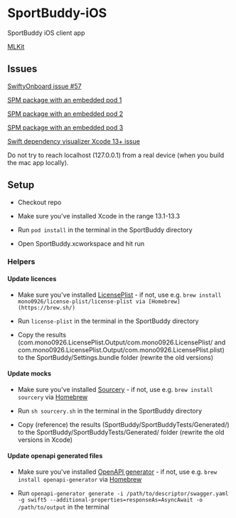 # SportBuddy-iOS
SportBuddy iOS client app

[MLKit](https://developers.google.com/ml-kit/vision/pose-detection/ios)

## Issues

[SwiftyOnboard issue #57](https://github.com/juanpablofernandez/SwiftyOnboard/issues/57)

[SPM package with an embedded pod 1](https://stackoverflow.com/questions/68314198/publish-swift-package-with-cocoapod-dependencies)

[SPM package with an embedded pod 2](https://stackoverflow.com/questions/69272311/swift-xcframework-with-cocoapod-embed-googlemap-build-successfully-but-on-usa)

[SPM package with an embedded pod 3](https://stackoverflow.com/questions/68548647/xcframework-with-pod-dependencies)

[Swift dependency visualizer Xcode 13+ issue](https://github.com/PaulTaykalo/objc-dependency-visualizer/issues/68#issuecomment-1100749090)

Do not try to reach localhost (127.0.0.1) from a real device (when you build the mac app locally).

## Setup

- Checkout repo

- Make sure you've installed Xcode in the range 13.1-13.3

- Run `pod install` in the terminal in the SportBuddy directory

- Open SportBuddy.xcworkspace and hit run

### Helpers

#### Update licences

- Make sure you've installed [LicensePlist](https://github.com/mono0926/LicensePlist) - if not, use e.g. `brew install mono0926/license-plist/license-plist via [Homebrew](https://brew.sh/)
`

- Run `license-plist` in the terminal in the SportBuddy directory

- Copy the results (com.mono0926.LicensePlist.Output/com.mono0926.LicensePlist/ and com.mono0926.LicensePlist.Output/com.mono0926.LicensePlist.plist) to the SportBuddy/Settings.bundle folder (rewrite the old versions)

#### Update mocks

- Make sure you've installed [Sourcery](https://github.com/krzysztofzablocki/Sourcery) - if not, use e.g. `brew install sourcery` via [Homebrew](https://brew.sh/)

- Run `sh sourcery.sh` in the terminal in the SportBuddy directory

- Copy (reference) the results (SportBuddy/SportBuddyTests/Generated/) to the SportBuddy/SportBuddyTests/Generated/ folder (rewrite the old versions in Xcode)

#### Update openapi generated files

- Make sure you've installed [OpenAPI generator](https://github.com/OpenAPITools/openapi-generator) - if not, use e.g. `brew install openapi-generator` via [Homebrew](https://brew.sh/)

- Run `openapi-generator generate -i /path/to/descriptor/swagger.yaml -g swift5 --additional-properties=responseAs=AsyncAwait -o /path/to/output` in the terminal
